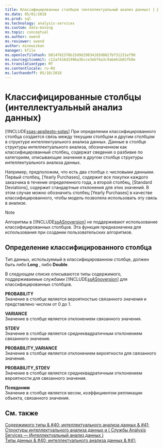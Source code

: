 ```yaml
---
title: Классифицированных столбцов (интеллектуальный анализ данных) | Документы Microsoft
ms.date: 05/01/2018
ms.prod: sql
ms.technology: analysis-services
ms.custom: data-mining
ms.topic: conceptual
ms.author: owend
ms.reviewer: owend
author: minewiskan
manager: kfile
ms.openlocfilehash: b014f82376b15d9d29834103d8827bf31231ef90
ms.sourcegitcommit: c12a7416d1996a3bcce3ebf4a3c9abe61b02fb9e
ms.translationtype: MT
ms.contentlocale: ru-RU
ms.lasthandoff: 05/10/2018
---
```

# <a name="classified-columns-data-mining"></a>Классифицированные столбцы (интеллектуальный анализ данных)
[!INCLUDE[ssas-appliesto-sqlas](../../includes/ssas-appliesto-sqlas.md)]
  При определении классифицированного столбца создается связь между текущим столбцом и другим столбцом в структуре интеллектуального анализа данных. Данные в столбце структуры интеллектуального анализа, обозначенном как классифицированный столбец, содержат сведения о разбивке по категориям, описывающие значения в другом столбце структуры интеллектуального анализа данных.  
  
 Например, предположим, что есть два столбца с числовыми данными. Первый столбец, [Yearly Purchases], содержит все покупки каждого заказчика в течение определенного года, а второй столбец, [Standard Deviations], содержит стандартные отклонения для этих значений. В этом случае можно обозначить столбец [Yearly Purchases] в качестве классифицированного, чтобы модель позволяла использовать эту связь в анализе.  
  
> [!NOTE]  
>  Алгоритмы в [!INCLUDE[ssASnoversion](../../includes/ssasnoversion-md.md)] не поддерживают использование классифицированных столбцов. Эта функция предназначена для использования при создании пользовательских алгоритмов.  
  
## <a name="defining-a-classified-column"></a>Определение классифицированного столбца  
 Тип данных, используемый в классифицированном столбце, должен быть либо **Long** , либо **Double**.  
  
 В следующем списке описываются типы содержимого, поддерживаемые службами [!INCLUDE[ssASnoversion](../../includes/ssasnoversion-md.md)] для классифицированных столбцов.  
  
 **PROBABILITY**  
 Значение в столбце является вероятностью связанного значения и представлено числом от 0 до 1.  
  
 **VARIANCE**  
 Значение в столбце является отклонением связанного значения.  
  
 **STDEV**  
 Значение в столбце является среднеквадратичным отклонением связанного значения.  
  
 **PROBABILITY_VARIANCE**  
 Значение в столбце является отклонением вероятности для связанного значения.  
  
 **PROBABILITY_STDEV**  
 Значение в столбце является среднеквадратичным отклонением вероятности для связанного значения.  
  
 **Псевдоним**  
 Значение в столбце является весом, коэффициентом репликации объекта, связанного значения.  
  
## <a name="see-also"></a>См. также  
 [Содержимого типы & #40; интеллектуального анализа данных & #41;](../../analysis-services/data-mining/content-types-data-mining.md)   
 [Структуры интеллектуального анализа данных и &#40; Службы Analysis Services — Интеллектуальный анализ данных &#41;](../../analysis-services/data-mining/mining-structures-analysis-services-data-mining.md)   
 [Типы данных & #40; интеллектуального анализа данных & #41;](../../analysis-services/data-mining/data-types-data-mining.md)  
  
  
